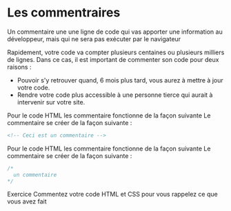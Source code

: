 # Les commentraires

Un commentaire une une ligne de code qui vas apporter une information au développeur, mais qui ne sera pas exécuter par le navigateur 

Rapidement, votre code va compter plusieurs centaines ou plusieurs milliers de lignes. Dans ce cas, il est important de commenter son code pour deux raisons :

- Pouvoir s'y retrouver quand, 6 mois plus tard, vous aurez à mettre à jour votre code.
- Rendre votre code plus accessible à une personne tierce qui aurait à intervenir sur votre site.

Pour le code HTML les commentaire fonctionne de la façon suivante
Le commentaire se créer de la façon suivante :

  ````html
<!-- Ceci est un commentaire -->
  ````

Pour le code HTML les commentaire fonctionne de la façon suivante
Le commentaire se créer de la façon suivante :

  ````css
/*
	un commentaire
*/
````
  
  Exercice 
  Commentez votre code HTML et CSS pour vous rappelez ce que vous avez fait
